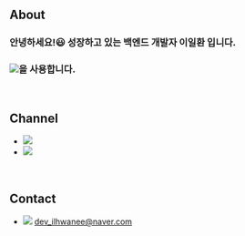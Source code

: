 ## About
### 안녕하세요!😃 성장하고 있는 백엔드 개발자 이일환 입니다.
### <a href="" target="_blank"><img src="https://img.shields.io/badge/Spring-6DB33F?style=flat-square&logo=Spring&logoColor=white"/></a>을 사용합니다.

<br/>

## Channel
- <a href="https://velog.io/@pppp0722" target="_blank"><img src="https://img.shields.io/badge/Blog-27c999?style=flat-square&logo=Velog&logoColor=white"/></a>
- <a href="https://ilhwanee.notion.site/dc8953f616444b89a3419da1c9cd2ebe" target="_blank"><img src="https://img.shields.io/badge/Notion-000000?style=flat-square&logo=Notion&logoColor=white"/></a>

<br/>

## Contact
- <a href="mailto:dev_ilhwanee@naver.com" target="_blank"><img src="https://img.shields.io/badge/Mail-03C75A?style=flat-square&logo=Gmail&logoColor=white"/></a> dev_ilhwanee@naver.com
